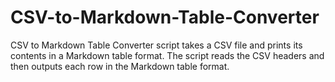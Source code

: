 # CSV-to-Markdown-Table-Converter
CSV to Markdown Table Converter script takes a CSV file and prints its contents in a Markdown table format. The script reads the CSV headers and then outputs each row in the Markdown table format.
